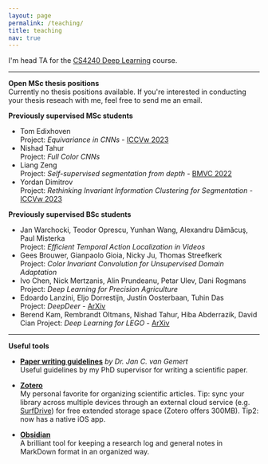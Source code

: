```yaml
---
layout: page
permalink: /teaching/
title: teaching
nav: true
---
```


I'm head TA for the [CS4240 Deep Learning](https://studiegids.tudelft.nl/a101_displayCourse.do?course_id=55236) course.

---

**Open MSc thesis positions**  
Currently no thesis positions available. If you're interested in conducting your thesis reseach with me, feel free to send me an email.

<!-- **Currently supervising MSc students** -->

<!-- **Currently supervising BSc students** -->

**Previously supervised MSc students**
* Tom Edixhoven  
  Project: *Equivariance in CNNs* - [ICCVw 2023](https://openaccess.thecvf.com/content/ICCV2023W/VIPriors/html/Edixhoven_Using_and_Abusing_Equivariance_ICCVW_2023_paper.html)
* Nishad Tahur  
  Project: *Full Color CNNs*
* Liang Zeng  
  Project: *Self-supervised segmentation from depth* - [BMVC 2022](https://bmvc2022.mpi-inf.mpg.de/893/)
* Yordan Dimitrov  
  Project: *Rethinking Invariant Information Clustering for Segmentation* - [ICCVw 2023](https://openaccess.thecvf.com/content/ICCV2023W/CVEU/html/Warchocki_Benchmarking_Data_Efficiency_and_Computational_Efficiency_of_Temporal_Action_Localization_ICCVW_2023_paper.html)

**Previously supervised BSc students**
* Jan Warchocki, Teodor Oprescu, Yunhan Wang, Alexandru Dămăcuş, Paul Misterka  
  Project: *Efficient Temporal Action Localization in Videos* 
* Gees Brouwer, Gianpaolo Gioia, Nicky Ju, Thomas Streefkerk  
  Project: *Color Invariant Convolution for Unsupervised Domain Adaptation*
* Ivo Chen, Nick Mertzanis, Alin Prundeanu, Petar Ulev, Dani Rogmans  
  Project: *Deep Learning for Precision Agriculture*
* Edoardo Lanzini, Eljo Dorrestijn, Justin Oosterbaan, Tuhin Das  
  Project: *DeepDeer* - [ArXiv](https://arxiv.org/abs/2110.12216)
* Berend Kam, Rembrandt Oltmans, Nishad Tahur, Hiba Abderrazik, David Cian 
  Project: *Deep Learning for LEGO* - [ArXiv](https://arxiv.org/abs/2008.01584)

---

**Useful tools**

* **[Paper writing guidelines](https://jvgemert.github.io/writing.pdf)** *by Dr. Jan C. van Gemert*  
 Useful guidelines by my PhD supervisor for writing a scientific paper.

* **[Zotero](https://www.zotero.org)**  
 My personal favorite for organizing scientific articles. Tip: sync your library across multiple devices through an external cloud service (e.g. [SurfDrive](https://www.surf.nl/en/store-and-share-your-files-securely-in-the-cloud-with-surfdrive)) for free extended storage space (Zotero offers 300MB). Tip2: now has a native iOS app.

* **[Obsidian](https://obsidian.md)**  
 A brilliant tool for keeping a research log and general notes in MarkDown format in an organized way.
